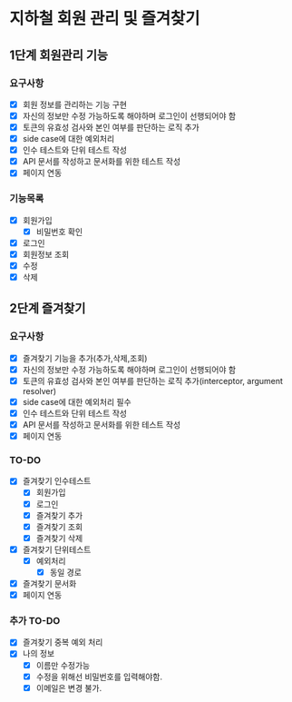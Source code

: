 # 지하철 회원 관리 및 즐겨찾기

## 1단계 회원관리 기능

### 요구사항

- [x] 회원 정보를 관리하는 기능 구현
- [x] 자신의 정보만 수정 가능하도록 해야하며 로그인이 선행되어야 함
- [x] 토큰의 유효성 검사와 본인 여부를 판단하는 로직 추가
- [x] side case에 대한 예외처리 
- [x] 인수 테스트와 단위 테스트 작성
- [x] API 문서를 작성하고 문서화를 위한 테스트 작성
- [x] 페이지 연동

### 기능목록

- [x] 회원가입
    - [x] 비밀번호 확인
- [x] 로그인
- [x] 회원정보 조회
- [x] 수정
- [x] 삭제

## 2단계 즐겨찾기

### 요구사항

- [x] 즐겨찾기 기능을 추가(추가,삭제,조회)
- [x] 자신의 정보만 수정 가능하도록 해야하며 로그인이 선행되어야 함
- [x] 토큰의 유효성 검사와 본인 여부를 판단하는 로직 추가(interceptor, argument resolver)
- [x] side case에 대한 예외처리 필수
- [x] 인수 테스트와 단위 테스트 작성
- [x] API 문서를 작성하고 문서화를 위한 테스트 작성
- [x] 페이지 연동

### TO-DO

- [x] 즐겨찾기 인수테스트
    - [x] 회원가입
    - [x] 로그인
    - [x] 즐겨찾기 추가
    - [x] 즐겨찾기 조회
    - [x] 즐겨찾기 삭제
- [x] 즐겨찾기 단위테스트
    - [x] 예외처리
        - [x] 동일 경로
- [x] 즐겨찾기 문서화
- [x] 페이지 연동

### 추가 TO-DO

- [x] 즐겨찾기 중복 예외 처리
- [x] 나의 정보
    - [x] 이름만 수정가능
    - [x] 수정을 위해선 비밀번호를 입력해야함.
    - [x] 이메일은 변경 불가.